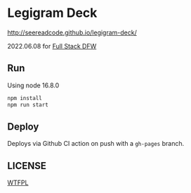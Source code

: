 # Legigram Deck

<http://seereadcode.github.io/legigram-deck/>

2022.06.08 for [Full Stack DFW](https://www.fullstackdfw.com)


## Run

Using node 16.8.0

```sh
npm install
npm run start
```

## Deploy
Deploys via Github CI action on push with a `gh-pages` branch.

## LICENSE

[WTFPL](/LICENSE)

